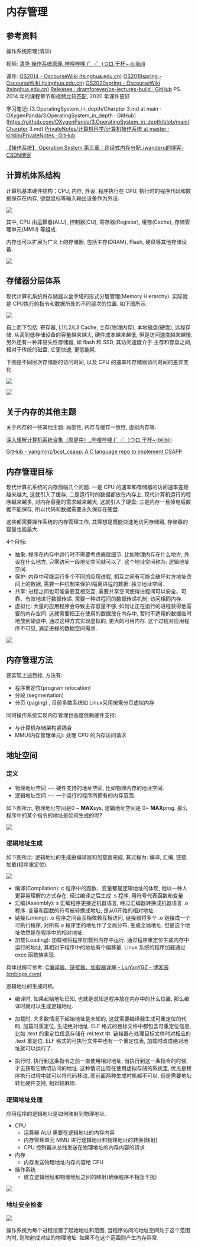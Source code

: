 # 内存管理

## 参考资料

操作系统原理(清华)

视频: [清华 操作系统原理_哔哩哔哩 (゜-゜)つロ 干杯~-bilibili](https://www.bilibili.com/video/BV1uW411f72n?p=13)

课件: 
[OS2014 - OscourseWiki (tsinghua.edu.cn)](http://os.cs.tsinghua.edu.cn/oscourse/OS2014#Course_Introduction) 
[OS2018spring - OscourseWiki (tsinghua.edu.cn)](http://os.cs.tsinghua.edu.cn/oscourse/OS2018spring) 
[OS2020spring - OscourseWiki (tsinghua.edu.cn)](http://os.cs.tsinghua.edu.cn/oscourse/OS2020spring) [Releases · dramforever/os-lectures-build · GitHub](https://github.com/dramforever/os-lectures-build/releases) 
PS. 2014 年的课程章节和视频比较匹配, 2020 年课件更好

学习笔记: 
[3.OperatingSystem_in_depth/Charpter 3.md at main · OXygenPanda/3.OperatingSystem_in_depth · GitHub](https://github.com/OXygenPanda/3.OperatingSystem_in_depth/blob/main/Charpter 3.md) 
[PrivateNotes/计算机科学/计算机操作系统 at master · kirklin/PrivateNotes · GitHub](https://github.com/kirklin/PrivateNotes/tree/master/计算机科学/计算机操作系统)

[【操作系统】 Operation System 第三章：连续式内存分配_iwanderu的博客-CSDN博客](https://blog.csdn.net/iwanderu/article/details/103934647)

## 计算机体系结构

计算机基本硬件结构：CPU, 内存, 外设.  程序执行在 CPU, 执行时的程序代码和数据保存在内存, 键盘鼠标等输入输出设备作为外设. 

![](images/Computer_HW_Arch_0.JPG)



其中, CPU 由运算器(ALU), 控制器(CU), 寄存器(Register), 缓存(Cache), 存储管理单元(MMU) 等组成.

内存也可以扩展为广义上的存储器, 包括主存(DRAM), Flash, 硬盘等其他存储设备.

![](images/Computer_HW_Arch_1.JPG)

## 存储器分层体系

现代计算机系统将存储器以金字塔的形式分层管理(Memory Hierarchy). 实际就是 CPU执行的指令和数据所处的不同层次的位置. 如下图所示. 

![](images/Memory_Hierarchy_0.JPG)

自上而下包括: 寄存器, L1/L2/L3 Cache, 主存(物理内存), 本地磁盘(硬盘), 远程存储.  从高到低存储设备的容量越来越大, 硬件成本越来越低, 但是访问速度越来越慢. 另外还有一种非易失性存储器, 如 flash 和 SSD, 其访问速度介于 主存和存盘之间, 相对于传统的磁盘, 它更快速, 更低能耗.

下图是不同层次存储器的访问时间, 以及 CPU 的速率和存储器访问时间的差异变化.

![](images/Memory_Hierarchy_1.JPG)

![](images/Memory_Hierarchy_2.JPG)

## 关于内存的其他主题

关于内存的一些其他主题: 局部性, 内存与缓存一致性, 虚拟内存等.

[深入理解计算机系统合集（周更中）_哔哩哔哩 (゜-゜)つロ 干杯~-bilibili](https://www.bilibili.com/video/BV17K4y1N7Q2?p=27)

[GitHub - yangminz/bcst_csapp: A C language repo to implement CSAPP](https://github.com/yangminz/bcst_csapp/)

## 内存管理目标

现代计算机系统的内存面临几个问题. 一是 CPU 的速率和存储器的访问速率差距越来越大, 这就引入了缓存; 二是运行时的数据都放在内存上, 现代计算机运行的程序越来越多, 对内存容量的需求越来越大, 这就引入了硬盘; 三是内存一旦掉电后数据不能保存, 所以代码和数据需要永久保存在硬盘. 

这些都需要操作系统的内存管理工作, 其理想是既能快速地访问存储器, 存储器的容量也能最大.

4个目标:

* 抽象: 程序在内存中运行时不需要考虑底层细节. 比如物理内存在什么地方, 外设在什么地方, 只需访问一段地址空间就可以了. 这个地址空间称为: 逻辑地址空间.
* 保护: 内存中可能运行多个不同的应用进程, 相互之间有可能会破坏对方地址空间上的数据, 需要一种机制来保护/隔离进程的数据: 独立地址空间.
*  共享: 进程之间也可能需要互相交互, 需要共享空间使得进程间可以安全、可靠、有效地进行数据传递. 需要一种进程间的数据传递机制: 访问相同内存.
* 虚拟化: 大量的应用程序会导致主存容量不够, 如何让正在运行的进程获得他需要的内存空间. 这就需要把正在使用的数据放在内存中, 暂时不适用的数据临时地放到硬盘中, 通过这种方式实现虚拟的, 更大的可用内存. 这个过程对应用程序不可见, 满足进程的数据空间需求.

![](images/Memory_Management_Target.JPG)

## 内存管理方法

要实现上述目标, 方法有:

* 程序重定位(program relocation)
* 分段 (segmentation)
* 分页 (paging) , 目前多数系统如 Linux采用按需分页虚拟内存

同时操作系统实现内存管理也高度依赖硬件支持:

* 与计算机存储架构紧耦合
* MMU(内存管理单元): 处理 CPU 的内存访问请求 

## 地址空间

### 定义

* 物理地址空间 --- 硬件支持的地址空间, 比如物理内存的地址空间.
* 逻辑地址空间 --- 一个运行的程序所拥有的内存范围.

如下图所示, 物理地址空间是0 ~ **MAX**sys, 逻辑地址空间是 0~ **MAX**prog. 那么程序中的某个指令的地址是如何生成的呢?

![](images/Address_Space.JPG)

### 逻辑地址生成

如下图所示: 逻辑地址的生成由编译器和加载器完成, 其过程为: 编译, 汇编, 链接, 加载(程序重定位).

![](images/Address_Logical.JPG)

* 编译(Compilation): c 程序中的函数、变量都是逻辑地址的体现, 他以一种人更容易理解的方式存在. 经过编译之后生成 .s 程序, 用符号代表函数和变量
* 汇编(Assembly): s 汇编程序更接近机器语言, 经过汇编器转换成机器语言 .o 程序. 变量和函数的符号被转换成地址, 是从0开始的相对地址.
* 链接(Linking): .o 程序之间会互相依赖互相访问, 链接器将多个 .o 链接成一个可执行程序, 对所有.o 程序里的地址作了全局分布, 生成全局地址. 但是这个地址依然是在程序中的相对地址.
* 加载(Loading): 加载器将程序加载到内存中运行. 通过程序重定位生成内存中运行的地址, 其相对于程序中的地址有个偏移量. Linux 系统的程序加载通过 exec 函数族实现.

具体过程可参考: [C编译器、链接器、加载器详解 - LiuYanYGZ - 博客园 (cnblogs.com)](https://www.cnblogs.com/LiuYanYGZ/p/5574601.html)

逻辑地址的生成时机.

* 编译时, 如果起始地址已知, 也就是说知道程序放在内存中的什么位置, 那么编译时就可以生成逻辑地址.

* 加载时, 大多数情况下起始地址是未知的, 这就需要编译器生成可重定位的代码, 加载时重定位, 生成绝对地址. ELF 格式的目标文件中都包含可重定位信息, 比如 .text 的重定位信息存储在.rel.text 中. 链接器在处理目标文件时对相应的 .text 重定位. ELF 格式的可执行文件中也有一个重定位表, 加载时改成绝对地址就可以运行了.
* 执行时, 执行到这条指令之前一直使用相对地址, 当执行到这一条指令的时候, 才去获取它确切访问的地址. 这种情况出现在使用虚拟存储的系统里, 优点是程序执行过程中就可以将代码移动, 而前面两种生成时机都不可以. 但是需要地址转化硬件支持, 相对较麻烦.

### 逻辑地址处理

应用程序的逻辑地址是如何映射到物理地址.

* CPU
  * 运算器 ALU 需要在逻辑地址的内存内容
  * 内存管理单元 MMU 进行逻辑地址和物理地址的转换(映射)
  * CPU 控制器从总线发送在物理地址的内存内容的请求
* 内存
  * 内存发送物理地址内存内容给 CPU
* 操作系统
  * 建立逻辑地址和物理地址之间的映射(确保程序不相互干扰)

![](images/Address_Logical_Physical.JPG)

### 地址安全检查

![](images/Address_Check.JPG)

操作系统为每个进程设置了起始地址和范围, 当程序访问的地址空间处于这个范围内时, 则映射成对应的物理地址. 如果不在这个范围则产生内存异常.



